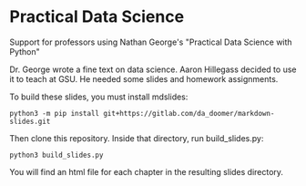# Practical Data Science 

Support for professors using Nathan George's "Practical Data Science with Python"

Dr. George wrote a fine text on data science.  Aaron Hillegass decided to use it to teach at GSU. He needed some slides and homework assignments. 

To build these slides, you must install mdslides:
	
	python3 -m pip install git+https://gitlab.com/da_doomer/markdown-slides.git
	
Then clone this repository. Inside that directory, run build_slides.py:

	python3 build_slides.py
	
You will find an html file for each chapter in the resulting slides directory. 